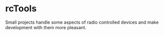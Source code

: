 # rcTools
Small projects handle some aspects of radio controlled devices and make development with them more pleasant.
